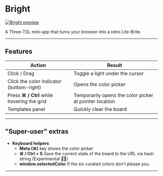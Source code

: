 # Bright

[![Bright preview](https://leannepepper.github.io/bright/assets/bright.jpg)](https://leannepepper.github.io/bright/)

A Three-TSL mini-app that turns your browser into a retro Lite-Brite.

---

## Features

| Action                                     | Result                                                 |
| ------------------------------------------ | ------------------------------------------------------ |
| Click / Drag                               | Toggle a light under the cursor                        |
| Click the color indicator (bottom-right)   | Opens the color picker                                 |
| Press **⌘ / Ctrl** while hovering the grid | Temporarily opens the color picker at pointer location |
| Templates panel                            | Quickly clear the board                                |

---

## "Super-user" extras

- **Keyboard helpers**
  - **Meta (⌘)** key shows the color picker
  - **⌘ / Ctrl + S** Save the current state of the board to the URL via hash string (Experimental 👩‍🔬)
  - **window.selectedColor** If the six curated colors don't please you.

---
